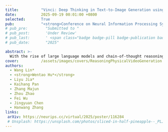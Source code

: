 ```yaml
---
title:          "Vinci: Deep Thinking in Text-to-Image Generation using Unified Model with Reinforcement Learning"
date:           2025-09-19 00:01:00 +0800
selected:       True
pub:            "<strong>Conference on Neural Information Processing Systems (NeurIPS) 2025 <span style='color:red'>(Poster)</span></strong>,"
# pub_pre:        "Submitted to "
# pub_post:       'Under Review'
# pub_last:       ' <span class="badge badge-pill badge-publication badge-success">Spotlight</span>'
# pub_date:       "2025"

abstract: >-
  With the rise of large language models and chain-of-thought reasoning, reinforcement learning has shown strong potential for deep reasoning in multi-task scenarios. However, existing unified models lack end-to-end integration of image generation and understanding, limiting self-reflection and cross-modal reasoning. We propose Vinic, a framework that enables interleaved image generation and understanding via deep reasoning. Vinic leverages a small amount of multimodal chain-of-thought (MCoT) data for cold start and reinforcement learning with a momentum-based reward to stabilize multi-round optimization. Experiments show that integrating MCoT improves Geneval performance by +22%, significantly boosting image quality and instruction alignment.
cover:          /assets/images/covers/ReasoningPhysicalVideoGeneration.png
authors:
  - Wang Lin*
  - <strong>Wentao Hu*</strong>
  - Liyu Jia*
  - Kaihang Pan
  - Zhang Majun
  - Zhou Zhao
  - Fei Wu
  - Jingyuan Chen
  - Hanwang Zhang
links:
 arXiv: https://neurips.cc/virtual/2025/poster/116284
 # Unsplash: https://unsplash.com/photos/sliced-in-half-pineapple--_PLJZmHZzk
---
```



